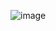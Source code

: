 ![image](https://user-images.githubusercontent.com/47745785/100538393-da983200-3272-11eb-968d-027cad75db30.png)
